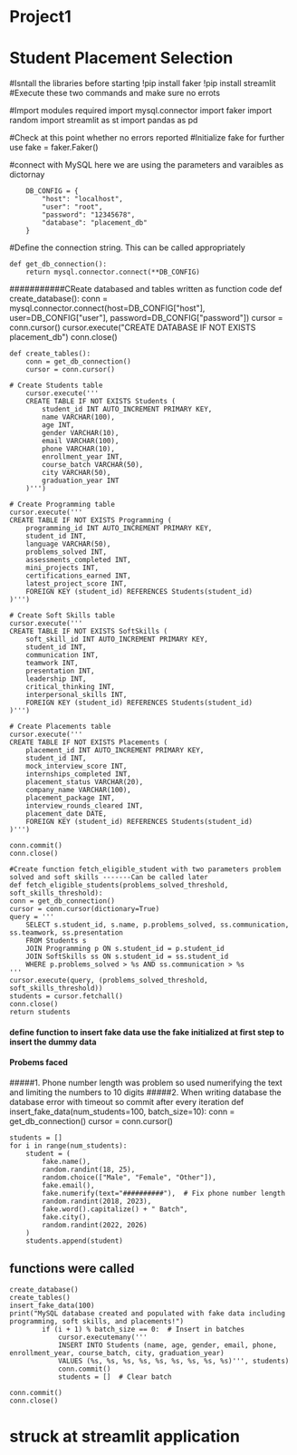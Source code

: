 # Project1
# Student Placement Selection 
#Isntall the libraries before starting
    !pip install faker
    !pip install streamlit
#Execute these two commands and make sure no errots

#Import modules required
    import mysql.connector
    import faker
    import random
    import streamlit as st
    import pandas as pd

#Check at this point whether no errors reported
#Initialize fake for further use
        fake = faker.Faker()

#connect with MySQL here we are using the parameters and varaibles as dictornay

        DB_CONFIG = {
            "host": "localhost",
            "user": "root",
            "password": "12345678",
            "database": "placement_db"
        }

#Define the connection string. This can be called appropriately


    def get_db_connection():
        return mysql.connector.connect(**DB_CONFIG)

###########CReate databased and tables written as function code
    def create_database():
        conn = mysql.connector.connect(host=DB_CONFIG["host"], user=DB_CONFIG["user"], password=DB_CONFIG["password"])
        cursor = conn.cursor()
        cursor.execute("CREATE DATABASE IF NOT EXISTS placement_db")
        conn.close()

    def create_tables():
        conn = get_db_connection()
        cursor = conn.cursor()
    
    # Create Students table
        cursor.execute('''
        CREATE TABLE IF NOT EXISTS Students (
            student_id INT AUTO_INCREMENT PRIMARY KEY,
            name VARCHAR(100),
            age INT,
            gender VARCHAR(10),
            email VARCHAR(100),
            phone VARCHAR(10),
            enrollment_year INT,
            course_batch VARCHAR(50),
            city VARCHAR(50),
            graduation_year INT
        )''')
    
    # Create Programming table
    cursor.execute('''
    CREATE TABLE IF NOT EXISTS Programming (
        programming_id INT AUTO_INCREMENT PRIMARY KEY,
        student_id INT,
        language VARCHAR(50),
        problems_solved INT,
        assessments_completed INT,
        mini_projects INT,
        certifications_earned INT,
        latest_project_score INT,
        FOREIGN KEY (student_id) REFERENCES Students(student_id)
    )''')
    
    # Create Soft Skills table
    cursor.execute('''
    CREATE TABLE IF NOT EXISTS SoftSkills (
        soft_skill_id INT AUTO_INCREMENT PRIMARY KEY,
        student_id INT,
        communication INT,
        teamwork INT,
        presentation INT,
        leadership INT,
        critical_thinking INT,
        interpersonal_skills INT,
        FOREIGN KEY (student_id) REFERENCES Students(student_id)
    )''')
    
    # Create Placements table
    cursor.execute('''
    CREATE TABLE IF NOT EXISTS Placements (
        placement_id INT AUTO_INCREMENT PRIMARY KEY,
        student_id INT,
        mock_interview_score INT,
        internships_completed INT,
        placement_status VARCHAR(20),
        company_name VARCHAR(100),
        placement_package INT,
        interview_rounds_cleared INT,
        placement_date DATE,
        FOREIGN KEY (student_id) REFERENCES Students(student_id)
    )''')
    
    conn.commit()
    conn.close()

    #Create function fetch_eligible_student with two parameters problem solved and soft skills -------Can be called later
    def fetch_eligible_students(problems_solved_threshold, soft_skills_threshold):
    conn = get_db_connection()
    cursor = conn.cursor(dictionary=True)
    query = '''
        SELECT s.student_id, s.name, p.problems_solved, ss.communication, ss.teamwork, ss.presentation
        FROM Students s
        JOIN Programming p ON s.student_id = p.student_id
        JOIN SoftSkills ss ON s.student_id = ss.student_id
        WHERE p.problems_solved > %s AND ss.communication > %s
    '''
    cursor.execute(query, (problems_solved_threshold, soft_skills_threshold))
    students = cursor.fetchall()
    conn.close()
    return students

#### define function to insert fake data  use the fake initialized at first step to insert the dummy data
#### Probems faced
#####1. Phone number length was problem so used numerifying the text and limiting the numbers to 10 digits
#####2. When writing database the database error with timeout so commit after every iteration
    def insert_fake_data(num_students=100, batch_size=10):
    conn = get_db_connection()
    cursor = conn.cursor()
    
    students = []
    for i in range(num_students):
        student = (
            fake.name(),
            random.randint(18, 25),
            random.choice(["Male", "Female", "Other"]),
            fake.email(),
            fake.numerify(text="##########"),  # Fix phone number length
            random.randint(2018, 2023),
            fake.word().capitalize() + " Batch",
            fake.city(),
            random.randint(2022, 2026)
        )
        students.append(student)

## functions were called

    create_database()
    create_tables()
    insert_fake_data(100)
    print("MySQL database created and populated with fake data including programming, soft skills, and placements!")
            if (i + 1) % batch_size == 0:  # Insert in batches
                cursor.executemany('''
                INSERT INTO Students (name, age, gender, email, phone, enrollment_year, course_batch, city, graduation_year)
                VALUES (%s, %s, %s, %s, %s, %s, %s, %s, %s)''', students)
                conn.commit()
                students = []  # Clear batch

    conn.commit() 
    conn.close()

  # struck at streamlit application
